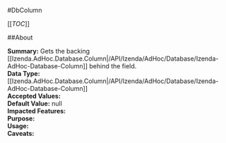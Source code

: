 #DbColumn

[[_TOC_]]

##About

**Summary:** Gets the backing [[Izenda.AdHoc.Database.Column|/API/Izenda/AdHoc/Database/Izenda-AdHoc-Database-Column]] behind the field.  
**Data Type:** [[Izenda.AdHoc.Database.Column|/API/Izenda/AdHoc/Database/Izenda-AdHoc-Database-Column]]  
**Accepted Values:**   
**Default Value:** null  
**Impacted Features:**   
**Purpose:**   
**Usage:**   
**Caveats:**   

